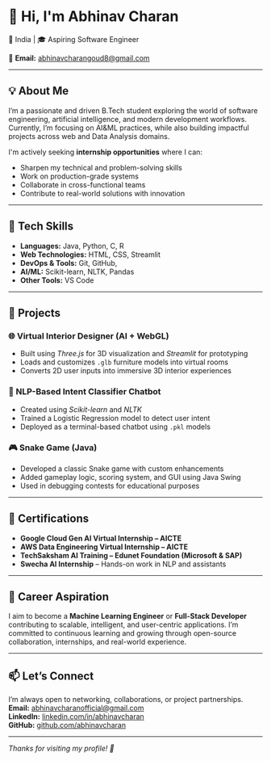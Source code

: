 # 👋 Hi, I'm Abhinav Charan
📍 India | 🎓 Aspiring Software Engineer

📧 **Email:** abhinavcharangoud8@gmail.com

---

## 💡 About Me

I’m a passionate and driven B.Tech student exploring the world of software engineering, artificial intelligence, and modern development workflows. Currently, I’m focusing on AI&ML practices, while also building impactful projects across web and Data Analysis domains.

I'm actively seeking **internship opportunities** where I can:
- Sharpen my technical and problem-solving skills
- Work on production-grade systems
- Collaborate in cross-functional teams
- Contribute to real-world solutions with innovation

---

## 🧠 Tech Skills

- **Languages:** Java, Python, C, R  
- **Web Technologies:** HTML, CSS, Streamlit  
- **DevOps & Tools:** Git, GitHub,  
- **AI/ML:** Scikit-learn, NLTK, Pandas  
- **Other Tools:** VS Code

---

## 🔨 Projects

### 🌐 Virtual Interior Designer (AI + WebGL)
- Built using *Three.js* for 3D visualization and *Streamlit* for prototyping  
- Loads and customizes `.glb` furniture models into virtual rooms  
- Converts 2D user inputs into immersive 3D interior experiences

### 🤖 NLP-Based Intent Classifier Chatbot  
- Created using *Scikit-learn* and *NLTK*  
- Trained a Logistic Regression model to detect user intent  
- Deployed as a terminal-based chatbot using `.pkl` models

### 🎮 Snake Game (Java)
- Developed a classic Snake game with custom enhancements  
- Added gameplay logic, scoring system, and GUI using Java Swing  
- Used in debugging contests for educational purposes

---

## 📜 Certifications

- **Google Cloud Gen AI Virtual Internship – AICTE**
- **AWS Data Engineering Virtual Internship – AICTE**
- **TechSaksham AI Training – Edunet Foundation (Microsoft & SAP)**
- **Swecha AI Internship** – Hands-on work in NLP and assistants

---

## 🎯 Career Aspiration

I aim to become a **Machine Learning Engineer** or **Full-Stack Developer** contributing to scalable, intelligent, and user-centric applications. I’m committed to continuous learning and growing through open-source collaboration, internships, and real-world experience.

---

## 📫 Let’s Connect

I’m always open to networking, collaborations, or project partnerships.  
**Email:** abhinavcharanofficial@gmail.com  
**LinkedIn:** [linkedin.com/in/abhinavcharan](www.linkedin.com/in/abhinavcharan2002)  
**GitHub:** [github.com/abhinavcharan](https://github.com/abhinavcharan)

---

*Thanks for visiting my profile! 🌟*
